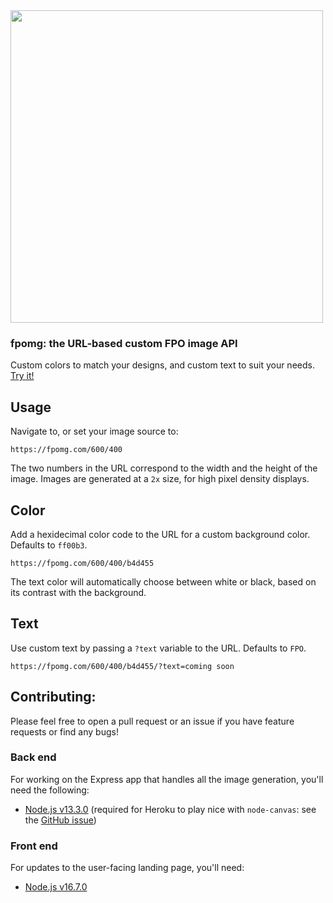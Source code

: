 <img src="./frontend/logo-fpomg.svg" width="500" />

### fpomg: the URL-based custom FPO image API

Custom colors to match your designs, and custom text to suit your needs. [Try it!](https://fpomg.com)

## Usage

Navigate to, or set your image source to:

```
https://fpomg.com/600/400
```

The two numbers in the URL correspond to the width and the height of the image. Images are generated at a `2x` size, for high pixel density displays.

## Color

Add a hexidecimal color code to the URL for a custom background color. Defaults to `ff00b3`.

```
https://fpomg.com/600/400/b4d455
```

The text color will automatically choose between white or black, based on its contrast with the background.

## Text

Use custom text by passing a `?text` variable to the URL. Defaults to `FPO`.

```
https://fpomg.com/600/400/b4d455/?text=coming soon
```

## Contributing:

Please feel free to open a pull request or an issue if you have feature requests or find any bugs!

### Back end

For working on the Express app that handles all the image generation, you'll need the following:

- [Node.js v13.3.0](https://nodejs.org/en/download/releases/) (required for Heroku to play nice with `node-canvas`: see the [GitHub issue](https://github.com/Automattic/node-canvas/issues/1563))

### Front end

For updates to the user-facing landing page, you'll need:

- [Node.js v16.7.0](https://nodejs.org/en/download/releases/)
